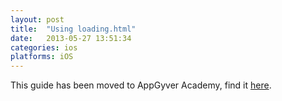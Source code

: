 ```yaml
---
layout: post
title:  "Using loading.html"
date:   2013-05-27 13:51:34
categories: ios
platforms: iOS
---
```


This guide has been moved to AppGyver Academy, find it [here](https://academy.appgyver.com/categories/3-user-interface-and-design/contents/50-using-the-native-loading-screen).